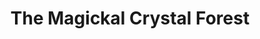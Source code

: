 ---
title: "The Magickal Crystal Forest"
url: /christies-beach/the-magickal-crystal-forest/
shop: shop
---